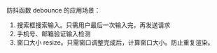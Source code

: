 防抖函数 debounce 的应用场景：

1. 搜索框搜索输入。只需用户最后一次输入完，再发送请求
2. 手机号、邮箱验证输入检测
3. 窗口大小 resize。只需窗口调整完成后，计算窗口大小。防止重复渲染。
